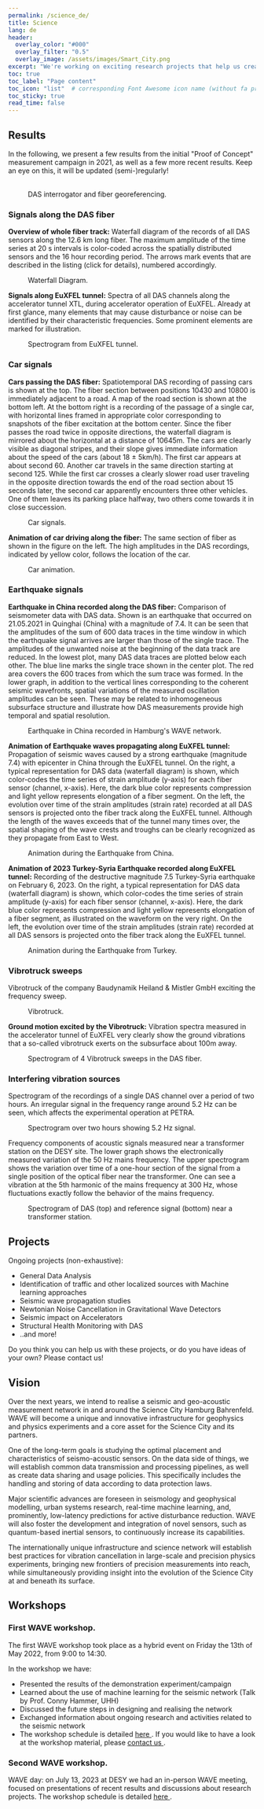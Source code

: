 ```yaml
---
permalink: /science_de/
title: Science
lang: de
header:
  overlay_color: "#000"
  overlay_filter: "0.5"
  overlay_image: /assets/images/Smart_City.png
excerpt: "We're working on exciting research projects that help us create interesting theses and publications. We're committed to exploring new ideas and making progress in our research."
toc: true
toc_label: "Page content"
toc_icon: "list"  # corresponding Font Awesome icon name (without fa prefix)
toc_sticky: true
read_time: false
---
```


## Results 

In the following, we present a few results from the initial "Proof of Concept" measurement campaign in 2021, as well as a few more recent results. Keep an eye on this, it will be updated (semi-)regularly!

<figure class="half">
  <img src="{{ site.url }}{{ site.baseurl }}/assets/images/iDAS.jpg" alt="">
  <img src="{{ site.url }}{{ site.baseurl }}/assets/images/georeferencing.jpg" alt="">
    <figcaption>DAS interrogator and fiber georeferencing.</figcaption>
</figure>

### Signals along the DAS fiber

**Overview of whole fiber track:** Waterfall diagram of the records of all DAS sensors along the 12.6 km long fiber. The maximum amplitude of the time series at 20 s intervals is color-coded across the spatially distributed sensors and the 16 hour recording period. The arrows mark events that are described in the listing (click for details), numbered accordingly.

<figure class="align-center">
  <img src="{{ site.url }}{{ site.baseurl }}/assets/images/summary_waterfall.png" alt="">
  <figcaption>Waterfall Diagram.</figcaption>
</figure> 

**Signals along EuXFEL tunnel:** Spectra of all DAS channels along the accelerator tunnel XTL, during accelerator operation of EuXFEL. Already at first glance, many elements that may cause disturbance or noise can be identified by their characteristic frequencies. Some prominent elements are marked for illustration.

<figure class="align-center">
  <img src="{{ site.url }}{{ site.baseurl }}/assets/images/XTL-spec-_smaller.png" alt="">
  <figcaption>Spectrogram from EuXFEL tunnel.</figcaption>
</figure> 


### Car signals

**Cars passing the DAS fiber:** Spatiotemporal DAS recording of passing cars is shown at the top. The fiber section between positions 10430 and 10800 is immediately adjacent to a road. A map of the road section is shown at the bottom left. At the bottom right is a recording of the passage of a single car, with horizontal lines framed in appropriate color corresponding to snapshots of the fiber excitation at the bottom center. Since the fiber passes the road twice in opposite directions, the waterfall diagram is mirrored about the horizontal at a distance of 10645m. The cars are clearly visible as diagonal stripes, and their slope gives immediate information about the speed of the cars (about 18 ± 5km/h). The first car appears at about second 60. Another car travels in the same direction starting at second 125. While the first car crosses a clearly slower road user traveling in the opposite direction towards the end of the road section about 15 seconds later, the second car apparently encounters three other vehicles. One of them leaves its parking place halfway, two others come towards it in close succession.

<figure class="align-center">
  <img src="{{ site.url }}{{ site.baseurl }}/assets/images/cars_composite.png" alt="">
  <figcaption>Car signals.</figcaption>
</figure> 


**Animation of car driving along the fiber:** The same section of fiber as shown in the figure on the left. The high amplitudes in the DAS recordings, indicated by yellow color, follows the location of the car.

<figure class="align-center">
  <img src="{{ site.url }}{{ site.baseurl }}/assets/animations/anim_car_map.mp4" alt="">
  <figcaption>Car animation.</figcaption>
</figure> 

### Earthquake signals

**Earthquake in China recorded along the DAS fiber:** Comparison of seismometer data with DAS data. Shown is an earthquake that occurred on 21.05.2021 in Quinghai (China) with a magnitude of 7.4.
It can be seen that the amplitudes of the sum of 600 data traces in the time window in which the earthquake signal arrives are larger than those of the single trace. The amplitudes of the unwanted noise at the beginning of the data track are reduced. In the lowest plot, many DAS data traces are plotted below each other. The blue line marks the single trace shown in the center plot. The red area covers the 600 traces from which the sum trace was formed.
In the lower graph, in addition to the vertical lines corresponding to the coherent seismic wavefronts, spatial variations of the measured oscillation amplitudes can be seen. These may be related to inhomogeneous subsurface structure and illustrate how DAS measurements provide high temporal and spatial resolution.

<figure class="align-center">
  <img src="{{ site.url }}{{ site.baseurl }}/assets/images/earthquake_snapshots.png" alt="">
  <figcaption> Earthquake in China recorded in Hamburg's WAVE network.</figcaption>
</figure> 


**Animation of Earthquake waves propagating along EuXFEL tunnel:** Propagation of seismic waves caused by a strong earthquake (magnitude 7.4) with epicenter in China through the EuXFEL tunnel.
On the right, a typical representation for DAS data (waterfall diagram) is shown, which color-codes the time series of strain amplitude (y-axis) for each fiber sensor (channel, x-axis). Here, the dark blue color represents compression and light yellow represents elongation of a fiber segment.
On the left, the evolution over time of the strain amplitudes (strain rate) recorded at all DAS sensors is projected onto the fiber track along the EuXFEL tunnel.
Although the length of the waves exceeds that of the tunnel many times over, the spatial shaping of the wave crests and troughs can be clearly recognized as they propagate from East to West.

<figure class="align-center">
  <img src="{{ site.url }}{{ site.baseurl }}/assets/animations/anim_eq_map.mov" alt="">
  <figcaption>Animation during the Earthquake from China.</figcaption>
</figure> 


**Animation of 2023 Turkey-Syria Earthquake recorded along EuXFEL tunnel:**
Recording of the destructive magnitude 7.5 Turkey-Syria earthquake on February 6, 2023.
On the right, a typical representation for DAS data (waterfall diagram) is shown, which color-codes the time series of strain amplitude (y-axis) for each fiber sensor (channel, x-axis). Here, the dark blue color represents compression and light yellow represents elongation of a fiber segment, as illustrated on the waveform on the very right.
On the left, the evolution over time of the strain amplitudes (strain rate) recorded at all DAS sensors is projected onto the fiber track along the EuXFEL tunnel.

<figure class="align-center">
  <img src="{{ site.url }}{{ site.baseurl }}/assets/animations/anim_EQ_turkey.mp4" alt="">
  <figcaption>Animation during the Earthquake from Turkey.</figcaption>
</figure> 

### Vibrotruck sweeps


Vibrotruck of the company Baudynamik Heiland & Mistler GmbH exciting the frequency sweep. 

<figure class="align-center">
  <img src="{{ site.url }}{{ site.baseurl }}/assets/images/vibrotruck.jpg" alt="">
  <figcaption> Vibrotruck.</figcaption>
</figure> 


**Ground motion excited by the Vibrotruck:** Vibration spectra measured in the accelerator tunnel of EuXFEL very clearly show the ground vibrations that a so-called vibrotruck exerts on the subsurface about 100m away.

<figure class="align-center">
  <img src="{{ site.url }}{{ site.baseurl }}/assets/images/sweeps_signal_spectrogram.png" alt="">
  <figcaption> Spectrogram of 4 Vibrotruck sweeps in the DAS fiber.</figcaption>
</figure> 

### Interfering vibration sources


Spectrogram of the recordings of a single DAS channel over a period of two hours. An irregular signal in the frequency range around 5.2 Hz can be seen, which affects the experimental operation at PETRA.

<figure class="align-center">
  <img src="{{ site.url }}{{ site.baseurl }}/assets/images/5-2Hz-line.png" alt="">
  <figcaption> Spectrogram over two hours showing 5.2 Hz signal.</figcaption>
</figure> 

Frequency components of acoustic signals measured near a transformer station on the DESY site. The lower graph shows the electronically measured variation of the 50 Hz mains frequency. The upper spectrogram shows the variation over time of a one-hour section of the signal from a single position of the optical fiber near the transformer. One can see a vibration at the 5th harmonic of the mains frequency at 300 Hz, whose fluctuations exactly follow the behavior of the mains frequency.

<figure class="align-center">
  <img src="{{ site.url }}{{ site.baseurl }}/assets/images/trafo.png" alt="">
  <figcaption> Spectrogram of DAS (top) and reference signal (bottom) near a transformer station.</figcaption>
</figure> 

## Projects

Ongoing projects (non-exhaustive):

* General Data Analysis
* Identification of traffic and other localized sources with Machine learning approaches
* Seismic wave propagation studies
* Newtonian Noise Cancellation in Gravitational Wave Detectors
* Seismic impact on Accelerators
* Structural Health Monitoring with DAS
* ..and more!

Do you think you can help us with these projects, or do you have ideas of your own? Please contact us!

## Vision

Over the next years, we intend to realise a seismic and geo-acoustic measurement network in and around the Science City Hamburg Bahrenfeld. WAVE will become a unique and innovative infrastructure for geophysics and physics experiments and a core asset for the Science City and its partners.

One of the long-term goals is studying the optimal placement and characteristics of seismo-acoustic sensors. On the data side of things, we will establish common data transmission and processing pipelines, as well as create data sharing and usage policies. This specifically includes the handling and storing of data according to data protection laws.

Major scientific advances are foreseen in seismology and geophysical modelling, urban systems research, real-time machine learning, and, prominently, low-latency predictions for active disturbance reduction. WAVE will also foster the development and integration of novel sensors, such as quantum-based inertial sensors, to continuously increase its capabilities.

The internationally unique infrastructure and science network will establish best practices for vibration cancellation in large-scale and precision physics experiments, bringing new frontiers of precision measurements into reach, while simultaneously providing insight into the evolution of the Science City at and beneath its surface.

## Workshops

### First WAVE workshop.
The first WAVE workshop took place as a hybrid event on Friday the 13th of May 2022, from 9:00 to 14:30.

In the workshop we have:

* Presented the results of the demonstration experiment/campaign
* Learned about the use of machine learning for the seismic network (Talk by Prof. Conny Hammer, UHH)
* Discussed the future steps in designing and realising the network
* Exchanged information about ongoing research and activities related to the seismic network
* The workshop schedule is detailed [here <i class="fa fa-external-link" aria-hidden="true"></i>](https://indico.desy.de/event/34125/timetable/#20220513). If you would like to have a look at the workshop material, please [contact us <i class="fa fa-envelope" aria-hidden="true"></i>](mailto:celine.hadziioannou@uni-hamburg.de).

### Second WAVE workshop.
WAVE day: on July 13, 2023 at DESY we had an in-person WAVE meeting, focused on presentations of recent results and discussions about research projects. The workshop schedule is detailed [here <i class="fa fa-external-link" aria-hidden="true"></i>](https://www.conferences.uni-hamburg.de/event/380/timetable/#20230713).
